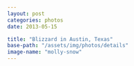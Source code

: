 ```yaml
---
layout: post
categories: photos
date: 2013-05-15

title: "Blizzard in Austin, Texas"
base-path: "/assets/img/photos/details"
image-name: "molly-snow"
---
```

